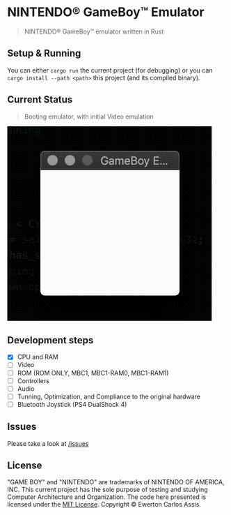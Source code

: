 # NINTENDO&reg; GameBoy&trade; Emulator

> NINTENDO&reg; GameBoy&trade; emulator written in Rust

## Setup & Running

You can either `cargo run` the current project (for debugging) or you can `cargo install --path <path>`
this project (and its compiled binary).

## Current Status

> Booting emulator, with initial Video emulation

![](data/gameboy-emulator.gif)

## Development steps

* [x] CPU and RAM
* [ ] Video
* [ ] ROM (ROM ONLY, MBC1, MBC1-RAM0, MBC1-RAM1)
* [ ] Controllers
* [ ] Audio
* [ ] Tunning, Optimization, and Compliance to the original hardware
* [ ] Bluetooth Joystick (PS4 DualShock 4)

## Issues

Please take a look at [/issues](https://github.com/earaujoassis/gameboy-emulator/issues)

## License

"GAME BOY" and "NINTENDO" are trademarks of NINTENDO OF AMERICA, INC. This current project
has the sole purpose of testing and studying Computer Architecture and Organization. The
code here presented is licensed under the [MIT License](http://earaujoassis.mit-license.org/).
Copyright &copy; Ewerton Carlos Assis.
